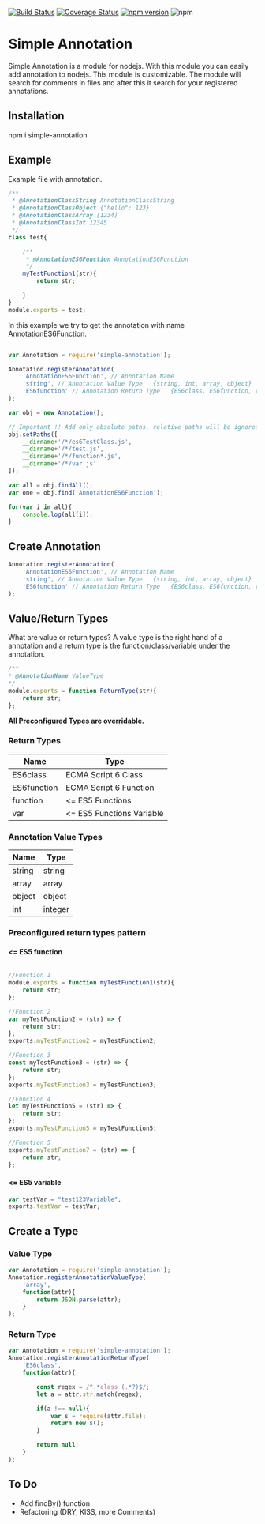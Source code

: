 [![Build Status](https://travis-ci.org/Malk123/simple-annotation.svg?branch=master)](https://travis-ci.org/Malk123/simple-annotation)
[![Coverage Status](https://coveralls.io/repos/github/Malk123/simple-annotation/badge.svg?branch=master)](https://coveralls.io/github/Malk123/simple-annotation?branch=master)
[![npm version](https://badge.fury.io/js/simple-annotation.svg)](https://badge.fury.io/js/simple-annotation)
![npm](https://img.shields.io/npm/l/express.svg)
# Simple Annotation
Simple Annotation is a module for nodejs.
With this module you can easily add annotation to nodejs.
This module is customizable.
The module will search for comments in files and after this it search for your registered annotations.



## Installation
npm i simple-annotation

## Example
Example file with annotation.
```javascript
/**
 * @AnnotationClassString AnnotationClassString
 * @AnnotationClassObject {"hello": 123}
 * @AnnotationClassArray [1234]
 * @AnnotationClassInt 12345
 */
class test{

    /**
     * @AnnotationES6Function AnnotationES6Function
     */
    myTestFunction1(str){
        return str;

    }
}
module.exports = test;
```

In this example we try to get the annotation with name AnnotationES6Function.
```javascript

var Annotation = require('simple-annotation');

Annotation.registerAnnotation(
    'AnnotationES6Function', // Annotation Name
    'string', // Annotation Value Type   {string, int, array, object}
    'ES6function' // Annotation Return Type   {ES6class, ES6function, var, function}
);

var obj = new Annotation();

// Important !! Add only absolute paths, relative paths will be ignored.
obj.setPaths([
    __dirname+'/*/es6TestClass.js',
    __dirname+'/*/test.js',
    __dirname+'/*/function*.js',
    __dirname+'/*/var.js'
]);

var all = obj.findAll();
var one = obj.find('AnnotationES6Function');

for(var i in all){
    console.log(all[i]);
}

```

## Create Annotation
```javascript
Annotation.registerAnnotation(
    'AnnotationES6Function', // Annotation Name
    'string', // Annotation Value Type   {string, int, array, object}
    'ES6function' // Annotation Return Type   {ES6class, ES6function, var, function}
);
```

## Value/Return Types

What are value or return types?
A value type is the right hand of a annotation and a return type is
the function/class/variable under the annotation.

```javascript
/**
* @AnnotationName ValueType
*/
module.exports = function ReturnType(str){
    return str;
};
```

**All Preconfigured Types are overridable.**

### Return Types

| Name | Type
| -------- | --------
| ES6class   | ECMA Script 6 Class
| ES6function   | ECMA Script 6 Function
| function   | <= ES5 Functions
| var   | <= ES5 Functions Variable

### Annotation Value Types

| Name | Type |
| -------- | -------- |
| string   | string   |
| array   | array   |
| object   | object   |
| int   | integer   |

### Preconfigured return types pattern

#### <= ES5 function

```javascript

//Function 1
module.exports = function myTestFunction1(str){
    return str;
};

//Function 2
var myTestFunction2 = (str) => {
    return str;
};
exports.myTestFunction2 = myTestFunction2;

//Function 3
const myTestFunction3 = (str) => {
    return str;
};
exports.myTestFunction3 = myTestFunction3;

//Function 4
let myTestFunction5 = (str) => {
    return str;
};
exports.myTestFunction5 = myTestFunction5;

//Function 5
exports.myTestFunction7 = (str) => {
    return str;
};

```

#### <= ES5 variable
```javascript
var testVar = "test123Variable";
exports.testVar = testVar;
```



## Create a Type
### Value Type
```javascript
var Annotation = require('simple-annotation');
Annotation.registerAnnotationValueType(
    'array',
    function(attr){
        return JSON.parse(attr);
    }
);
```
### Return Type
```javascript
var Annotation = require('simple-annotation');
Annotation.registerAnnotationReturnType(
    'ES6class',
    function(attr){

        const regex = /^.*class (.*?)$/;
        let a = attr.str.match(regex);

        if(a !== null){
            var s = require(attr.file);
            return new s();
        }

        return null;
    }
);
```
## To Do

- Add findBy() function
- Refactoring (DRY, KISS, more Comments)



